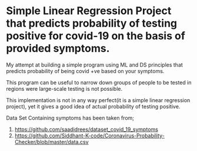 # Simple Linear Regression Project that predicts probability of testing positive for covid-19 on the basis of provided symptoms.

My attempt at building a simple program using ML and DS principles that predicts probability of being covid +ve based on your symptoms.

This program can be useful to narrow down groups of people to be tested in regions were large-scale testing is not possible.

This implementation is not in any way perfect(it is a simple linear regression project), yet it gives a good idea of actual probability of testing positive.

Data Set Containing symptoms has been taken from; 
1. https://github.com/saadidrees/dataset_covid_19_symptoms
2. https://github.com/Siddhant-K-code/Coronavirus-Probability-Checker/blob/master/data.csv

